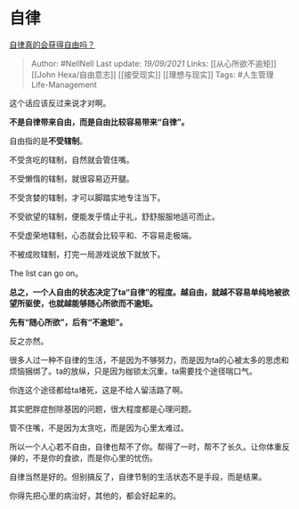 # 自律
[自律真的会获得自由吗？](https://www.zhihu.com/question/357171045/answer/2127223740)
 
  > Author: #NellNell 
Last update: *19/09/2021* 
Links: [[从心所欲不逾矩]] [[John Hexa/自由意志]] [[接受现实]] [[理想与现实]] 
Tags: #人生管理Life-Management 

这个话应该反过来说才对啊。

**不是自律带来自由，而是自由比较容易带来“自律”。**

自由指的是**不受辖制**。

不受贪吃的辖制，自然就会管住嘴。

不受懒惰的辖制，就很容易迈开腿。

不受贪婪的辖制，才可以脚踏实地专注当下。

不受欲望的辖制，便能发乎情止乎礼，舒舒服服地适可而止。

不受虚荣地辖制，心态就会比较平和、不容易走极端。

不被成败辖制，打完一局游戏说放下就放下。

The list can go on。

**总之，一个人自由的状态决定了ta“自律”的程度。越自由，就越不容易单纯地被欲望所驱使，也就越能够随心所欲而不逾矩。**

**先有“随心所欲”，后有“不逾矩”。**

反之亦然。

很多人过一种不自律的生活，不是因为不够努力，而是因为ta的心被太多的思虑和烦恼捆绑了。ta的放纵，只是因为枷锁太沉重，ta需要找个途径喘口气。

你连这个途径都给ta堵死，这是不给人留活路了啊。

其实肥胖症刨除基因的问题，很大程度都是心理问题。

管不住嘴，不是因为太贪吃，而是因为心里太难过。

所以一个人心若不自由，自律也帮不了你。帮得了一时，帮不了长久。让你体重反弹的，不是你的食欲，而是你心里的忧伤。

自律当然是好的。但别搞反了，自律节制的生活状态不是手段，而是结果。

你得先把心里的病治好，其他的，都会好起来的。
